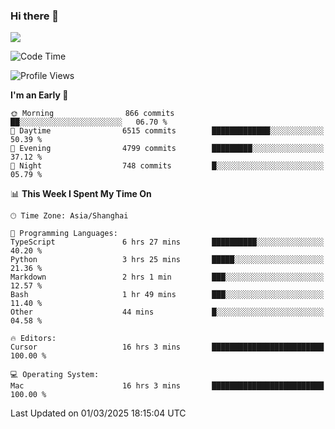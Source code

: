 ### Hi there 👋

<!--
**JJAYCHEN1e/jjaychen1e** is a ✨ _special_ ✨ repository because its `README.md` (this file) appears on your GitHub profile.

Here are some ideas to get you started:

- 🔭 I’m currently working on ...
- 🌱 I’m currently learning ...
- 👯 I’m looking to collaborate on ...
- 🤔 I’m looking for help with ...
- 💬 Ask me about ...
- 📫 How to reach me: ...
- 😄 Pronouns: ...
- ⚡ Fun fact: ...
-->

[![](https://github-readme-stats.vercel.app/api?username=jjaychen1e&show_icons=true)](https://github.com/jjaychen1e/github-readme-stats?count_private=true)

<!--START_SECTION:waka-->
![Code Time](http://img.shields.io/badge/Code%20Time-1%2C824%20hrs%2051%20mins-blue)

![Profile Views](http://img.shields.io/badge/Profile%20Views-0-blue)

**I'm an Early 🐤** 

```text
🌞 Morning                866 commits         ██░░░░░░░░░░░░░░░░░░░░░░░   06.70 % 
🌆 Daytime                6515 commits        █████████████░░░░░░░░░░░░   50.39 % 
🌃 Evening                4799 commits        █████████░░░░░░░░░░░░░░░░   37.12 % 
🌙 Night                  748 commits         █░░░░░░░░░░░░░░░░░░░░░░░░   05.79 % 
```


📊 **This Week I Spent My Time On** 

```text
🕑︎ Time Zone: Asia/Shanghai

💬 Programming Languages: 
TypeScript               6 hrs 27 mins       ██████████░░░░░░░░░░░░░░░   40.20 % 
Python                   3 hrs 25 mins       █████░░░░░░░░░░░░░░░░░░░░   21.36 % 
Markdown                 2 hrs 1 min         ███░░░░░░░░░░░░░░░░░░░░░░   12.57 % 
Bash                     1 hr 49 mins        ███░░░░░░░░░░░░░░░░░░░░░░   11.40 % 
Other                    44 mins             █░░░░░░░░░░░░░░░░░░░░░░░░   04.58 % 

🔥 Editors: 
Cursor                   16 hrs 3 mins       █████████████████████████   100.00 % 

💻 Operating System: 
Mac                      16 hrs 3 mins       █████████████████████████   100.00 % 
```


 Last Updated on 01/03/2025 18:15:04 UTC
<!--END_SECTION:waka-->
